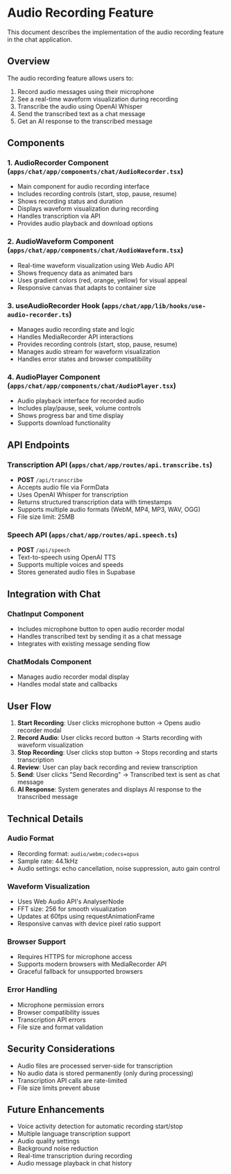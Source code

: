 # Audio Recording Feature

This document describes the implementation of the audio recording feature in the chat application.

## Overview

The audio recording feature allows users to:
1. Record audio messages using their microphone
2. See a real-time waveform visualization during recording
3. Transcribe the audio using OpenAI Whisper
4. Send the transcribed text as a chat message
5. Get an AI response to the transcribed message

## Components

### 1. AudioRecorder Component (`apps/chat/app/components/chat/AudioRecorder.tsx`)
- Main component for audio recording interface
- Includes recording controls (start, stop, pause, resume)
- Shows recording status and duration
- Displays waveform visualization during recording
- Handles transcription via API
- Provides audio playback and download options

### 2. AudioWaveform Component (`apps/chat/app/components/chat/AudioWaveform.tsx`)
- Real-time waveform visualization using Web Audio API
- Shows frequency data as animated bars
- Uses gradient colors (red, orange, yellow) for visual appeal
- Responsive canvas that adapts to container size

### 3. useAudioRecorder Hook (`apps/chat/app/lib/hooks/use-audio-recorder.ts`)
- Manages audio recording state and logic
- Handles MediaRecorder API interactions
- Provides recording controls (start, stop, pause, resume)
- Manages audio stream for waveform visualization
- Handles error states and browser compatibility

### 4. AudioPlayer Component (`apps/chat/app/components/chat/AudioPlayer.tsx`)
- Audio playback interface for recorded audio
- Includes play/pause, seek, volume controls
- Shows progress bar and time display
- Supports download functionality

## API Endpoints

### Transcription API (`apps/chat/app/routes/api.transcribe.ts`)
- **POST** `/api/transcribe`
- Accepts audio file via FormData
- Uses OpenAI Whisper for transcription
- Returns structured transcription data with timestamps
- Supports multiple audio formats (WebM, MP4, MP3, WAV, OGG)
- File size limit: 25MB

### Speech API (`apps/chat/app/routes/api.speech.ts`)
- **POST** `/api/speech`
- Text-to-speech using OpenAI TTS
- Supports multiple voices and speeds
- Stores generated audio files in Supabase

## Integration with Chat

### ChatInput Component
- Includes microphone button to open audio recorder modal
- Handles transcribed text by sending it as a chat message
- Integrates with existing message sending flow

### ChatModals Component
- Manages audio recorder modal display
- Handles modal state and callbacks

## User Flow

1. **Start Recording**: User clicks microphone button → Opens audio recorder modal
2. **Record Audio**: User clicks record button → Starts recording with waveform visualization
3. **Stop Recording**: User clicks stop button → Stops recording and starts transcription
4. **Review**: User can play back recording and review transcription
5. **Send**: User clicks "Send Recording" → Transcribed text is sent as chat message
6. **AI Response**: System generates and displays AI response to the transcribed message

## Technical Details

### Audio Format
- Recording format: `audio/webm;codecs=opus`
- Sample rate: 44.1kHz
- Audio settings: echo cancellation, noise suppression, auto gain control

### Waveform Visualization
- Uses Web Audio API's AnalyserNode
- FFT size: 256 for smooth visualization
- Updates at 60fps using requestAnimationFrame
- Responsive canvas with device pixel ratio support

### Browser Support
- Requires HTTPS for microphone access
- Supports modern browsers with MediaRecorder API
- Graceful fallback for unsupported browsers

### Error Handling
- Microphone permission errors
- Browser compatibility issues
- Transcription API errors
- File size and format validation

## Security Considerations

- Audio files are processed server-side for transcription
- No audio data is stored permanently (only during processing)
- Transcription API calls are rate-limited
- File size limits prevent abuse

## Future Enhancements

- Voice activity detection for automatic recording start/stop
- Multiple language transcription support
- Audio quality settings
- Background noise reduction
- Real-time transcription during recording
- Audio message playback in chat history 

